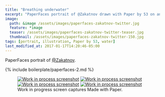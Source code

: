 ```yaml
---
title: "Breathing underwater"
excerpt: "PaperFaces portrait of @Zakatnov drawn with Paper by 53 on an iPad."
image: 
  path: &image /assets/images/paperfaces-zakatnov-twitter.jpg 
  feature: *image
  teaser: /assets/images/paperfaces-zakatnov-twitter-teaser.jpg
  thumbnail: /assets/images/paperfaces-zakatnov-twitter-150.jpg
tags: [portrait, illustration, Paper by 53, water]
last_modified_at: 2017-01-17T14:20:46-05:00
---
```


PaperFaces portrait of [@Zakatnov](http://twitter.com/Zakatnov).

{% include boilerplate/paperfaces-2.md %}

<figure class="third">
	<a href="/assets/images/paperfaces-zakatnov-process-1-lg.jpg"><img src="/assets/images/paperfaces-zakatnov-process-1-600.jpg" alt="Work in process screenshot"></a>
	<a href="/assets/images/paperfaces-zakatnov-process-2-lg.jpg"><img src="/assets/images/paperfaces-zakatnov-process-2-600.jpg" alt="Work in process screenshot"></a>
	<a href="/assets/images/paperfaces-zakatnov-process-3-lg.jpg"><img src="/assets/images/paperfaces-zakatnov-process-3-600.jpg" alt="Work in process screenshot"></a>
	<a href="/assets/images/paperfaces-zakatnov-process-4-lg.jpg"><img src="/assets/images/paperfaces-zakatnov-process-4-600.jpg" alt="Work in process screenshot"></a>
	<figcaption>Work in progress screen captures Made with Paper.</figcaption>
</figure>
